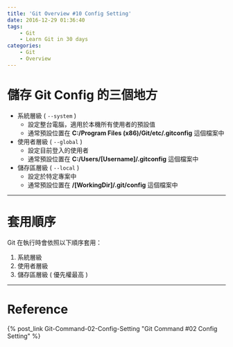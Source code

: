 ```yaml
---
title: 'Git Overview #10 Config Setting'
date: 2016-12-29 01:36:40
tags: 
    - Git
    - Learn Git in 30 days
categories: 
    - Git
    - Overview
---
```

# 儲存 Git Config 的三個地方
- 系統層級 ( `--system` )
    - 設定整台電腦，適用於本機所有使用者的預設值
    - 通常預設位置在 **C:/Program Files (x86)/Git/etc/.gitconfig** 這個檔案中
- 使用者層級 ( `--global` )
    - 設定目前登入的使用者
    - 通常預設位置在 **C:/Users/[Username]/.gitconfig** 這個檔案中
- 儲存區層級 ( `--local` )
    - 設定於特定專案中
    - 通常預設位置在 **/[WorkingDir]/.git/config** 這個檔案中

<!-- more -->

---

# 套用順序
Git 在執行時會依照以下順序套用：
1. 系統層級
2. 使用者層級
3. 儲存區層級 ( 優先權最高 )

---

# Reference
{% post_link Git-Command-02-Config-Setting "Git Command #02 Config Setting" %}
